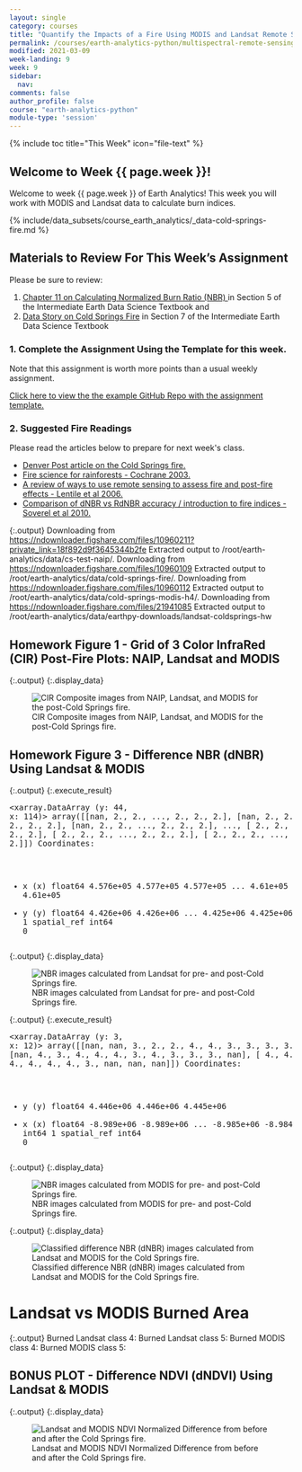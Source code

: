 ```yaml
---
layout: single
category: courses
title: "Quantify the Impacts of a Fire Using MODIS and Landsat Remote Sensing Data in Python"
permalink: /courses/earth-analytics-python/multispectral-remote-sensing-modis/
modified: 2021-03-09
week-landing: 9
week: 9
sidebar:
  nav:
comments: false
author_profile: false
course: "earth-analytics-python"
module-type: 'session'
---
```


{% include toc title="This Week" icon="file-text" %}

<div class="notice--info" markdown="1">

## <i class="fa fa-ship" aria-hidden="true"></i> Welcome to Week {{ page.week }}!

Welcome to week {{ page.week }} of Earth Analytics! This week you will work with MODIS and 
Landsat data to calculate burn indices.  

{% include/data_subsets/course_earth_analytics/_data-cold-springs-fire.md %}

</div>


## Materials to Review For This Week’s Assignment

Please be sure to review:
1. <a href="https://www.earthdatascience.org/courses/use-data-open-source-python/multispectral-remote-sensing/vegetation-indices-in-python/" target="_blank">Chapter 11 on Calculating Normalized Burn Ratio (NBR) </a> in Section 5 of the Intermediate Earth Data Science Textbook and 
2. <a href="https://www.earthdatascience.org/courses/use-data-open-source-python/data-stories/cold-springs-wildfire/" target="_blank">Data Story on Cold Springs Fire</a> in Section 7 of the Intermediate Earth Data Science Textbook

### 1. Complete the Assignment Using the Template for this week. 

Note that this assignment is worth more points than a usual weekly assignment. 

<a href="https://github.com/earthlab-education/ea-python-2020-09-cold-springs-workflows-h4-template" target="_blank">Click here to view the the example GitHub Repo with the assignment template. </a>

### 2. Suggested Fire Readings

Please read the articles below to prepare for next week's class.

* <a href="http://www.denverpost.com/2016/07/13/cold-springs-fire-wednesday/" target="_blank">Denver Post article on the Cold Springs fire.</a>
* <a href="http://www.nature.com/nature/journal/v421/n6926/full/nature01437.html" target="_blank" data-proofer-ignore=''>Fire science for rainforests -  Cochrane 2003.</a>
* <a href="https://www.webpages.uidaho.edu/for570/Readings/2006_Lentile_et_al.pdf
" target="_blank">A review of ways to use remote sensing to assess fire and post-fire effects - Lentile et al 2006.</a>
* <a href="http://www.sciencedirect.com/science/article/pii/S0034425710001100" target="_blank"> Comparison of dNBR vs RdNBR accuracy / introduction to fire indices -  Soverel et al 2010.</a>




{:.output}
    Downloading from https://ndownloader.figshare.com/files/10960211?private_link=18f892d9f3645344b2fe
    Extracted output to /root/earth-analytics/data/cs-test-naip/.
    Downloading from https://ndownloader.figshare.com/files/10960109
    Extracted output to /root/earth-analytics/data/cold-springs-fire/.
    Downloading from https://ndownloader.figshare.com/files/10960112
    Extracted output to /root/earth-analytics/data/cold-springs-modis-h4/.
    Downloading from https://ndownloader.figshare.com/files/21941085
    Extracted output to /root/earth-analytics/data/earthpy-downloads/landsat-coldsprings-hw







## Homework Figure 1 - Grid of 3 Color InfraRed (CIR) Post-Fire Plots: NAIP, Landsat and MODIS


{:.output}
{:.display_data}

<figure>

<img src = "{{ site.url }}/images/courses/earth-analytics-python/09-multispectral-remote-sensing-fire/2017-01-01-week-09-spectral-remote-sensing-modis/2017-01-01-week-09-spectral-remote-sensing-modis_10_0.png" alt = "CIR Composite images from NAIP, Landsat, and MODIS for the post-Cold Springs fire.">
<figcaption>CIR Composite images from NAIP, Landsat, and MODIS for the post-Cold Springs fire.</figcaption>

</figure>




## Homework Figure 3 - Difference NBR (dNBR) Using Landsat & MODIS


{:.output}
{:.execute_result}



<div><svg style="position: absolute; width: 0; height: 0; overflow: hidden">
<defs>
<symbol id="icon-database" viewBox="0 0 32 32">
<path d="M16 0c-8.837 0-16 2.239-16 5v4c0 2.761 7.163 5 16 5s16-2.239 16-5v-4c0-2.761-7.163-5-16-5z"></path>
<path d="M16 17c-8.837 0-16-2.239-16-5v6c0 2.761 7.163 5 16 5s16-2.239 16-5v-6c0 2.761-7.163 5-16 5z"></path>
<path d="M16 26c-8.837 0-16-2.239-16-5v6c0 2.761 7.163 5 16 5s16-2.239 16-5v-6c0 2.761-7.163 5-16 5z"></path>
</symbol>
<symbol id="icon-file-text2" viewBox="0 0 32 32">
<path d="M28.681 7.159c-0.694-0.947-1.662-2.053-2.724-3.116s-2.169-2.030-3.116-2.724c-1.612-1.182-2.393-1.319-2.841-1.319h-15.5c-1.378 0-2.5 1.121-2.5 2.5v27c0 1.378 1.122 2.5 2.5 2.5h23c1.378 0 2.5-1.122 2.5-2.5v-19.5c0-0.448-0.137-1.23-1.319-2.841zM24.543 5.457c0.959 0.959 1.712 1.825 2.268 2.543h-4.811v-4.811c0.718 0.556 1.584 1.309 2.543 2.268zM28 29.5c0 0.271-0.229 0.5-0.5 0.5h-23c-0.271 0-0.5-0.229-0.5-0.5v-27c0-0.271 0.229-0.5 0.5-0.5 0 0 15.499-0 15.5 0v7c0 0.552 0.448 1 1 1h7v19.5z"></path>
<path d="M23 26h-14c-0.552 0-1-0.448-1-1s0.448-1 1-1h14c0.552 0 1 0.448 1 1s-0.448 1-1 1z"></path>
<path d="M23 22h-14c-0.552 0-1-0.448-1-1s0.448-1 1-1h14c0.552 0 1 0.448 1 1s-0.448 1-1 1z"></path>
<path d="M23 18h-14c-0.552 0-1-0.448-1-1s0.448-1 1-1h14c0.552 0 1 0.448 1 1s-0.448 1-1 1z"></path>
</symbol>
</defs>
</svg>
<style>/* CSS stylesheet for displaying xarray objects in jupyterlab.
 *
 */

:root {
  --xr-font-color0: var(--jp-content-font-color0, rgba(0, 0, 0, 1));
  --xr-font-color2: var(--jp-content-font-color2, rgba(0, 0, 0, 0.54));
  --xr-font-color3: var(--jp-content-font-color3, rgba(0, 0, 0, 0.38));
  --xr-border-color: var(--jp-border-color2, #e0e0e0);
  --xr-disabled-color: var(--jp-layout-color3, #bdbdbd);
  --xr-background-color: var(--jp-layout-color0, white);
  --xr-background-color-row-even: var(--jp-layout-color1, white);
  --xr-background-color-row-odd: var(--jp-layout-color2, #eeeeee);
}

html[theme=dark],
body.vscode-dark {
  --xr-font-color0: rgba(255, 255, 255, 1);
  --xr-font-color2: rgba(255, 255, 255, 0.54);
  --xr-font-color3: rgba(255, 255, 255, 0.38);
  --xr-border-color: #1F1F1F;
  --xr-disabled-color: #515151;
  --xr-background-color: #111111;
  --xr-background-color-row-even: #111111;
  --xr-background-color-row-odd: #313131;
}

.xr-wrap {
  display: block;
  min-width: 300px;
  max-width: 700px;
}

.xr-text-repr-fallback {
  /* fallback to plain text repr when CSS is not injected (untrusted notebook) */
  display: none;
}

.xr-header {
  padding-top: 6px;
  padding-bottom: 6px;
  margin-bottom: 4px;
  border-bottom: solid 1px var(--xr-border-color);
}

.xr-header > div,
.xr-header > ul {
  display: inline;
  margin-top: 0;
  margin-bottom: 0;
}

.xr-obj-type,
.xr-array-name {
  margin-left: 2px;
  margin-right: 10px;
}

.xr-obj-type {
  color: var(--xr-font-color2);
}

.xr-sections {
  padding-left: 0 !important;
  display: grid;
  grid-template-columns: 150px auto auto 1fr 20px 20px;
}

.xr-section-item {
  display: contents;
}

.xr-section-item input {
  display: none;
}

.xr-section-item input + label {
  color: var(--xr-disabled-color);
}

.xr-section-item input:enabled + label {
  cursor: pointer;
  color: var(--xr-font-color2);
}

.xr-section-item input:enabled + label:hover {
  color: var(--xr-font-color0);
}

.xr-section-summary {
  grid-column: 1;
  color: var(--xr-font-color2);
  font-weight: 500;
}

.xr-section-summary > span {
  display: inline-block;
  padding-left: 0.5em;
}

.xr-section-summary-in:disabled + label {
  color: var(--xr-font-color2);
}

.xr-section-summary-in + label:before {
  display: inline-block;
  content: '►';
  font-size: 11px;
  width: 15px;
  text-align: center;
}

.xr-section-summary-in:disabled + label:before {
  color: var(--xr-disabled-color);
}

.xr-section-summary-in:checked + label:before {
  content: '▼';
}

.xr-section-summary-in:checked + label > span {
  display: none;
}

.xr-section-summary,
.xr-section-inline-details {
  padding-top: 4px;
  padding-bottom: 4px;
}

.xr-section-inline-details {
  grid-column: 2 / -1;
}

.xr-section-details {
  display: none;
  grid-column: 1 / -1;
  margin-bottom: 5px;
}

.xr-section-summary-in:checked ~ .xr-section-details {
  display: contents;
}

.xr-array-wrap {
  grid-column: 1 / -1;
  display: grid;
  grid-template-columns: 20px auto;
}

.xr-array-wrap > label {
  grid-column: 1;
  vertical-align: top;
}

.xr-preview {
  color: var(--xr-font-color3);
}

.xr-array-preview,
.xr-array-data {
  padding: 0 5px !important;
  grid-column: 2;
}

.xr-array-data,
.xr-array-in:checked ~ .xr-array-preview {
  display: none;
}

.xr-array-in:checked ~ .xr-array-data,
.xr-array-preview {
  display: inline-block;
}

.xr-dim-list {
  display: inline-block !important;
  list-style: none;
  padding: 0 !important;
  margin: 0;
}

.xr-dim-list li {
  display: inline-block;
  padding: 0;
  margin: 0;
}

.xr-dim-list:before {
  content: '(';
}

.xr-dim-list:after {
  content: ')';
}

.xr-dim-list li:not(:last-child):after {
  content: ',';
  padding-right: 5px;
}

.xr-has-index {
  font-weight: bold;
}

.xr-var-list,
.xr-var-item {
  display: contents;
}

.xr-var-item > div,
.xr-var-item label,
.xr-var-item > .xr-var-name span {
  background-color: var(--xr-background-color-row-even);
  margin-bottom: 0;
}

.xr-var-item > .xr-var-name:hover span {
  padding-right: 5px;
}

.xr-var-list > li:nth-child(odd) > div,
.xr-var-list > li:nth-child(odd) > label,
.xr-var-list > li:nth-child(odd) > .xr-var-name span {
  background-color: var(--xr-background-color-row-odd);
}

.xr-var-name {
  grid-column: 1;
}

.xr-var-dims {
  grid-column: 2;
}

.xr-var-dtype {
  grid-column: 3;
  text-align: right;
  color: var(--xr-font-color2);
}

.xr-var-preview {
  grid-column: 4;
}

.xr-var-name,
.xr-var-dims,
.xr-var-dtype,
.xr-preview,
.xr-attrs dt {
  white-space: nowrap;
  overflow: hidden;
  text-overflow: ellipsis;
  padding-right: 10px;
}

.xr-var-name:hover,
.xr-var-dims:hover,
.xr-var-dtype:hover,
.xr-attrs dt:hover {
  overflow: visible;
  width: auto;
  z-index: 1;
}

.xr-var-attrs,
.xr-var-data {
  display: none;
  background-color: var(--xr-background-color) !important;
  padding-bottom: 5px !important;
}

.xr-var-attrs-in:checked ~ .xr-var-attrs,
.xr-var-data-in:checked ~ .xr-var-data {
  display: block;
}

.xr-var-data > table {
  float: right;
}

.xr-var-name span,
.xr-var-data,
.xr-attrs {
  padding-left: 25px !important;
}

.xr-attrs,
.xr-var-attrs,
.xr-var-data {
  grid-column: 1 / -1;
}

dl.xr-attrs {
  padding: 0;
  margin: 0;
  display: grid;
  grid-template-columns: 125px auto;
}

.xr-attrs dt,
.xr-attrs dd {
  padding: 0;
  margin: 0;
  float: left;
  padding-right: 10px;
  width: auto;
}

.xr-attrs dt {
  font-weight: normal;
  grid-column: 1;
}

.xr-attrs dt:hover span {
  display: inline-block;
  background: var(--xr-background-color);
  padding-right: 10px;
}

.xr-attrs dd {
  grid-column: 2;
  white-space: pre-wrap;
  word-break: break-all;
}

.xr-icon-database,
.xr-icon-file-text2 {
  display: inline-block;
  vertical-align: middle;
  width: 1em;
  height: 1.5em !important;
  stroke-width: 0;
  stroke: currentColor;
  fill: currentColor;
}
</style><pre class='xr-text-repr-fallback'>&lt;xarray.DataArray (y: 44, x: 114)&gt;
array([[nan,  2.,  2., ...,  2.,  2.,  2.],
       [nan,  2.,  2., ...,  2.,  2.,  2.],
       [nan,  2.,  2., ...,  2.,  2.,  2.],
       ...,
       [ 2.,  2.,  2., ...,  2.,  2.,  2.],
       [ 2.,  2.,  2., ...,  2.,  2.,  2.],
       [ 2.,  2.,  2., ...,  2.,  2.,  2.]])
Coordinates:
  * x            (x) float64 4.576e+05 4.577e+05 4.577e+05 ... 4.61e+05 4.61e+05
  * y            (y) float64 4.426e+06 4.426e+06 ... 4.425e+06 4.425e+06
    band         int64 1
    spatial_ref  int64 0</pre><div class='xr-wrap' hidden><div class='xr-header'><div class='xr-obj-type'>xarray.DataArray</div><div class='xr-array-name'></div><ul class='xr-dim-list'><li><span class='xr-has-index'>y</span>: 44</li><li><span class='xr-has-index'>x</span>: 114</li></ul></div><ul class='xr-sections'><li class='xr-section-item'><div class='xr-array-wrap'><input id='section-0302852d-fdaf-421d-af77-ca63426df2ca' class='xr-array-in' type='checkbox' checked><label for='section-0302852d-fdaf-421d-af77-ca63426df2ca' title='Show/hide data repr'><svg class='icon xr-icon-database'><use xlink:href='#icon-database'></use></svg></label><div class='xr-array-preview xr-preview'><span>nan 2.0 2.0 2.0 2.0 2.0 2.0 2.0 ... 2.0 2.0 2.0 2.0 2.0 2.0 2.0 2.0</span></div><div class='xr-array-data'><pre>array([[nan,  2.,  2., ...,  2.,  2.,  2.],
       [nan,  2.,  2., ...,  2.,  2.,  2.],
       [nan,  2.,  2., ...,  2.,  2.,  2.],
       ...,
       [ 2.,  2.,  2., ...,  2.,  2.,  2.],
       [ 2.,  2.,  2., ...,  2.,  2.,  2.],
       [ 2.,  2.,  2., ...,  2.,  2.,  2.]])</pre></div></div></li><li class='xr-section-item'><input id='section-4d9cd5ac-e5a7-478f-9796-45673c4acf4e' class='xr-section-summary-in' type='checkbox'  checked><label for='section-4d9cd5ac-e5a7-478f-9796-45673c4acf4e' class='xr-section-summary' >Coordinates: <span>(4)</span></label><div class='xr-section-inline-details'></div><div class='xr-section-details'><ul class='xr-var-list'><li class='xr-var-item'><div class='xr-var-name'><span class='xr-has-index'>x</span></div><div class='xr-var-dims'>(x)</div><div class='xr-var-dtype'>float64</div><div class='xr-var-preview xr-preview'>4.576e+05 4.577e+05 ... 4.61e+05</div><input id='attrs-21085de3-bd33-4498-b4fb-811480df9de0' class='xr-var-attrs-in' type='checkbox' ><label for='attrs-21085de3-bd33-4498-b4fb-811480df9de0' title='Show/Hide attributes'><svg class='icon xr-icon-file-text2'><use xlink:href='#icon-file-text2'></use></svg></label><input id='data-0ed5f46a-fb71-41db-8b9b-e45c3fe55b42' class='xr-var-data-in' type='checkbox'><label for='data-0ed5f46a-fb71-41db-8b9b-e45c3fe55b42' title='Show/Hide data repr'><svg class='icon xr-icon-database'><use xlink:href='#icon-database'></use></svg></label><div class='xr-var-attrs'><dl class='xr-attrs'><dt><span>axis :</span></dt><dd>X</dd><dt><span>long_name :</span></dt><dd>x coordinate of projection</dd><dt><span>standard_name :</span></dt><dd>projection_x_coordinate</dd><dt><span>units :</span></dt><dd>metre</dd></dl></div><div class='xr-var-data'><pre>array([457650., 457680., 457710., 457740., 457770., 457800., 457830., 457860.,
       457890., 457920., 457950., 457980., 458010., 458040., 458070., 458100.,
       458130., 458160., 458190., 458220., 458250., 458280., 458310., 458340.,
       458370., 458400., 458430., 458460., 458490., 458520., 458550., 458580.,
       458610., 458640., 458670., 458700., 458730., 458760., 458790., 458820.,
       458850., 458880., 458910., 458940., 458970., 459000., 459030., 459060.,
       459090., 459120., 459150., 459180., 459210., 459240., 459270., 459300.,
       459330., 459360., 459390., 459420., 459450., 459480., 459510., 459540.,
       459570., 459600., 459630., 459660., 459690., 459720., 459750., 459780.,
       459810., 459840., 459870., 459900., 459930., 459960., 459990., 460020.,
       460050., 460080., 460110., 460140., 460170., 460200., 460230., 460260.,
       460290., 460320., 460350., 460380., 460410., 460440., 460470., 460500.,
       460530., 460560., 460590., 460620., 460650., 460680., 460710., 460740.,
       460770., 460800., 460830., 460860., 460890., 460920., 460950., 460980.,
       461010., 461040.])</pre></div></li><li class='xr-var-item'><div class='xr-var-name'><span class='xr-has-index'>y</span></div><div class='xr-var-dims'>(y)</div><div class='xr-var-dtype'>float64</div><div class='xr-var-preview xr-preview'>4.426e+06 4.426e+06 ... 4.425e+06</div><input id='attrs-1cb1b619-ffe7-4210-8030-2696bb63e8bd' class='xr-var-attrs-in' type='checkbox' ><label for='attrs-1cb1b619-ffe7-4210-8030-2696bb63e8bd' title='Show/Hide attributes'><svg class='icon xr-icon-file-text2'><use xlink:href='#icon-file-text2'></use></svg></label><input id='data-ec874781-e1ea-44b9-8c19-e00334ffa171' class='xr-var-data-in' type='checkbox'><label for='data-ec874781-e1ea-44b9-8c19-e00334ffa171' title='Show/Hide data repr'><svg class='icon xr-icon-database'><use xlink:href='#icon-database'></use></svg></label><div class='xr-var-attrs'><dl class='xr-attrs'><dt><span>axis :</span></dt><dd>Y</dd><dt><span>long_name :</span></dt><dd>y coordinate of projection</dd><dt><span>standard_name :</span></dt><dd>projection_y_coordinate</dd><dt><span>units :</span></dt><dd>metre</dd></dl></div><div class='xr-var-data'><pre>array([4426440., 4426410., 4426380., 4426350., 4426320., 4426290., 4426260.,
       4426230., 4426200., 4426170., 4426140., 4426110., 4426080., 4426050.,
       4426020., 4425990., 4425960., 4425930., 4425900., 4425870., 4425840.,
       4425810., 4425780., 4425750., 4425720., 4425690., 4425660., 4425630.,
       4425600., 4425570., 4425540., 4425510., 4425480., 4425450., 4425420.,
       4425390., 4425360., 4425330., 4425300., 4425270., 4425240., 4425210.,
       4425180., 4425150.])</pre></div></li><li class='xr-var-item'><div class='xr-var-name'><span>band</span></div><div class='xr-var-dims'>()</div><div class='xr-var-dtype'>int64</div><div class='xr-var-preview xr-preview'>1</div><input id='attrs-43e82f0b-09ec-4f83-aa6f-996ec73ed507' class='xr-var-attrs-in' type='checkbox' disabled><label for='attrs-43e82f0b-09ec-4f83-aa6f-996ec73ed507' title='Show/Hide attributes'><svg class='icon xr-icon-file-text2'><use xlink:href='#icon-file-text2'></use></svg></label><input id='data-7f8ec31a-c612-47c3-8c28-c1320c539bb6' class='xr-var-data-in' type='checkbox'><label for='data-7f8ec31a-c612-47c3-8c28-c1320c539bb6' title='Show/Hide data repr'><svg class='icon xr-icon-database'><use xlink:href='#icon-database'></use></svg></label><div class='xr-var-attrs'><dl class='xr-attrs'></dl></div><div class='xr-var-data'><pre>array(1)</pre></div></li><li class='xr-var-item'><div class='xr-var-name'><span>spatial_ref</span></div><div class='xr-var-dims'>()</div><div class='xr-var-dtype'>int64</div><div class='xr-var-preview xr-preview'>0</div><input id='attrs-6891da3f-fca1-4e37-b617-d8e634897195' class='xr-var-attrs-in' type='checkbox' ><label for='attrs-6891da3f-fca1-4e37-b617-d8e634897195' title='Show/Hide attributes'><svg class='icon xr-icon-file-text2'><use xlink:href='#icon-file-text2'></use></svg></label><input id='data-02bf05f3-424d-4131-bc4a-1abfc2e18780' class='xr-var-data-in' type='checkbox'><label for='data-02bf05f3-424d-4131-bc4a-1abfc2e18780' title='Show/Hide data repr'><svg class='icon xr-icon-database'><use xlink:href='#icon-database'></use></svg></label><div class='xr-var-attrs'><dl class='xr-attrs'><dt><span>spatial_ref :</span></dt><dd>PROJCS[&quot;WGS 84 / UTM zone 13N&quot;,GEOGCS[&quot;WGS 84&quot;,DATUM[&quot;WGS_1984&quot;,SPHEROID[&quot;WGS 84&quot;,6378137,298.257223563,AUTHORITY[&quot;EPSG&quot;,&quot;7030&quot;]],AUTHORITY[&quot;EPSG&quot;,&quot;6326&quot;]],PRIMEM[&quot;Greenwich&quot;,0,AUTHORITY[&quot;EPSG&quot;,&quot;8901&quot;]],UNIT[&quot;degree&quot;,0.0174532925199433,AUTHORITY[&quot;EPSG&quot;,&quot;9122&quot;]],AUTHORITY[&quot;EPSG&quot;,&quot;4326&quot;]],PROJECTION[&quot;Transverse_Mercator&quot;],PARAMETER[&quot;latitude_of_origin&quot;,0],PARAMETER[&quot;central_meridian&quot;,-105],PARAMETER[&quot;scale_factor&quot;,0.9996],PARAMETER[&quot;false_easting&quot;,500000],PARAMETER[&quot;false_northing&quot;,0],UNIT[&quot;metre&quot;,1,AUTHORITY[&quot;EPSG&quot;,&quot;9001&quot;]],AXIS[&quot;Easting&quot;,EAST],AXIS[&quot;Northing&quot;,NORTH],AUTHORITY[&quot;EPSG&quot;,&quot;32613&quot;]]</dd><dt><span>crs_wkt :</span></dt><dd>PROJCS[&quot;WGS 84 / UTM zone 13N&quot;,GEOGCS[&quot;WGS 84&quot;,DATUM[&quot;WGS_1984&quot;,SPHEROID[&quot;WGS 84&quot;,6378137,298.257223563,AUTHORITY[&quot;EPSG&quot;,&quot;7030&quot;]],AUTHORITY[&quot;EPSG&quot;,&quot;6326&quot;]],PRIMEM[&quot;Greenwich&quot;,0,AUTHORITY[&quot;EPSG&quot;,&quot;8901&quot;]],UNIT[&quot;degree&quot;,0.0174532925199433,AUTHORITY[&quot;EPSG&quot;,&quot;9122&quot;]],AUTHORITY[&quot;EPSG&quot;,&quot;4326&quot;]],PROJECTION[&quot;Transverse_Mercator&quot;],PARAMETER[&quot;latitude_of_origin&quot;,0],PARAMETER[&quot;central_meridian&quot;,-105],PARAMETER[&quot;scale_factor&quot;,0.9996],PARAMETER[&quot;false_easting&quot;,500000],PARAMETER[&quot;false_northing&quot;,0],UNIT[&quot;metre&quot;,1,AUTHORITY[&quot;EPSG&quot;,&quot;9001&quot;]],AXIS[&quot;Easting&quot;,EAST],AXIS[&quot;Northing&quot;,NORTH],AUTHORITY[&quot;EPSG&quot;,&quot;32613&quot;]]</dd><dt><span>GeoTransform :</span></dt><dd>457635.0 30.0 0.0 4426455.0 0.0 -30.0</dd></dl></div><div class='xr-var-data'><pre>array(0)</pre></div></li></ul></div></li><li class='xr-section-item'><input id='section-a5212685-96f9-4b76-aaa0-fba49da76507' class='xr-section-summary-in' type='checkbox' disabled ><label for='section-a5212685-96f9-4b76-aaa0-fba49da76507' class='xr-section-summary'  title='Expand/collapse section'>Attributes: <span>(0)</span></label><div class='xr-section-inline-details'></div><div class='xr-section-details'><dl class='xr-attrs'></dl></div></li></ul></div></div>






{:.output}
{:.display_data}

<figure>

<img src = "{{ site.url }}/images/courses/earth-analytics-python/09-multispectral-remote-sensing-fire/2017-01-01-week-09-spectral-remote-sensing-modis/2017-01-01-week-09-spectral-remote-sensing-modis_13_0.png" alt = "NBR images calculated from Landsat for pre- and post-Cold Springs fire.">
<figcaption>NBR images calculated from Landsat for pre- and post-Cold Springs fire.</figcaption>

</figure>





{:.output}
{:.execute_result}



<div><svg style="position: absolute; width: 0; height: 0; overflow: hidden">
<defs>
<symbol id="icon-database" viewBox="0 0 32 32">
<path d="M16 0c-8.837 0-16 2.239-16 5v4c0 2.761 7.163 5 16 5s16-2.239 16-5v-4c0-2.761-7.163-5-16-5z"></path>
<path d="M16 17c-8.837 0-16-2.239-16-5v6c0 2.761 7.163 5 16 5s16-2.239 16-5v-6c0 2.761-7.163 5-16 5z"></path>
<path d="M16 26c-8.837 0-16-2.239-16-5v6c0 2.761 7.163 5 16 5s16-2.239 16-5v-6c0 2.761-7.163 5-16 5z"></path>
</symbol>
<symbol id="icon-file-text2" viewBox="0 0 32 32">
<path d="M28.681 7.159c-0.694-0.947-1.662-2.053-2.724-3.116s-2.169-2.030-3.116-2.724c-1.612-1.182-2.393-1.319-2.841-1.319h-15.5c-1.378 0-2.5 1.121-2.5 2.5v27c0 1.378 1.122 2.5 2.5 2.5h23c1.378 0 2.5-1.122 2.5-2.5v-19.5c0-0.448-0.137-1.23-1.319-2.841zM24.543 5.457c0.959 0.959 1.712 1.825 2.268 2.543h-4.811v-4.811c0.718 0.556 1.584 1.309 2.543 2.268zM28 29.5c0 0.271-0.229 0.5-0.5 0.5h-23c-0.271 0-0.5-0.229-0.5-0.5v-27c0-0.271 0.229-0.5 0.5-0.5 0 0 15.499-0 15.5 0v7c0 0.552 0.448 1 1 1h7v19.5z"></path>
<path d="M23 26h-14c-0.552 0-1-0.448-1-1s0.448-1 1-1h14c0.552 0 1 0.448 1 1s-0.448 1-1 1z"></path>
<path d="M23 22h-14c-0.552 0-1-0.448-1-1s0.448-1 1-1h14c0.552 0 1 0.448 1 1s-0.448 1-1 1z"></path>
<path d="M23 18h-14c-0.552 0-1-0.448-1-1s0.448-1 1-1h14c0.552 0 1 0.448 1 1s-0.448 1-1 1z"></path>
</symbol>
</defs>
</svg>
<style>/* CSS stylesheet for displaying xarray objects in jupyterlab.
 *
 */

:root {
  --xr-font-color0: var(--jp-content-font-color0, rgba(0, 0, 0, 1));
  --xr-font-color2: var(--jp-content-font-color2, rgba(0, 0, 0, 0.54));
  --xr-font-color3: var(--jp-content-font-color3, rgba(0, 0, 0, 0.38));
  --xr-border-color: var(--jp-border-color2, #e0e0e0);
  --xr-disabled-color: var(--jp-layout-color3, #bdbdbd);
  --xr-background-color: var(--jp-layout-color0, white);
  --xr-background-color-row-even: var(--jp-layout-color1, white);
  --xr-background-color-row-odd: var(--jp-layout-color2, #eeeeee);
}

html[theme=dark],
body.vscode-dark {
  --xr-font-color0: rgba(255, 255, 255, 1);
  --xr-font-color2: rgba(255, 255, 255, 0.54);
  --xr-font-color3: rgba(255, 255, 255, 0.38);
  --xr-border-color: #1F1F1F;
  --xr-disabled-color: #515151;
  --xr-background-color: #111111;
  --xr-background-color-row-even: #111111;
  --xr-background-color-row-odd: #313131;
}

.xr-wrap {
  display: block;
  min-width: 300px;
  max-width: 700px;
}

.xr-text-repr-fallback {
  /* fallback to plain text repr when CSS is not injected (untrusted notebook) */
  display: none;
}

.xr-header {
  padding-top: 6px;
  padding-bottom: 6px;
  margin-bottom: 4px;
  border-bottom: solid 1px var(--xr-border-color);
}

.xr-header > div,
.xr-header > ul {
  display: inline;
  margin-top: 0;
  margin-bottom: 0;
}

.xr-obj-type,
.xr-array-name {
  margin-left: 2px;
  margin-right: 10px;
}

.xr-obj-type {
  color: var(--xr-font-color2);
}

.xr-sections {
  padding-left: 0 !important;
  display: grid;
  grid-template-columns: 150px auto auto 1fr 20px 20px;
}

.xr-section-item {
  display: contents;
}

.xr-section-item input {
  display: none;
}

.xr-section-item input + label {
  color: var(--xr-disabled-color);
}

.xr-section-item input:enabled + label {
  cursor: pointer;
  color: var(--xr-font-color2);
}

.xr-section-item input:enabled + label:hover {
  color: var(--xr-font-color0);
}

.xr-section-summary {
  grid-column: 1;
  color: var(--xr-font-color2);
  font-weight: 500;
}

.xr-section-summary > span {
  display: inline-block;
  padding-left: 0.5em;
}

.xr-section-summary-in:disabled + label {
  color: var(--xr-font-color2);
}

.xr-section-summary-in + label:before {
  display: inline-block;
  content: '►';
  font-size: 11px;
  width: 15px;
  text-align: center;
}

.xr-section-summary-in:disabled + label:before {
  color: var(--xr-disabled-color);
}

.xr-section-summary-in:checked + label:before {
  content: '▼';
}

.xr-section-summary-in:checked + label > span {
  display: none;
}

.xr-section-summary,
.xr-section-inline-details {
  padding-top: 4px;
  padding-bottom: 4px;
}

.xr-section-inline-details {
  grid-column: 2 / -1;
}

.xr-section-details {
  display: none;
  grid-column: 1 / -1;
  margin-bottom: 5px;
}

.xr-section-summary-in:checked ~ .xr-section-details {
  display: contents;
}

.xr-array-wrap {
  grid-column: 1 / -1;
  display: grid;
  grid-template-columns: 20px auto;
}

.xr-array-wrap > label {
  grid-column: 1;
  vertical-align: top;
}

.xr-preview {
  color: var(--xr-font-color3);
}

.xr-array-preview,
.xr-array-data {
  padding: 0 5px !important;
  grid-column: 2;
}

.xr-array-data,
.xr-array-in:checked ~ .xr-array-preview {
  display: none;
}

.xr-array-in:checked ~ .xr-array-data,
.xr-array-preview {
  display: inline-block;
}

.xr-dim-list {
  display: inline-block !important;
  list-style: none;
  padding: 0 !important;
  margin: 0;
}

.xr-dim-list li {
  display: inline-block;
  padding: 0;
  margin: 0;
}

.xr-dim-list:before {
  content: '(';
}

.xr-dim-list:after {
  content: ')';
}

.xr-dim-list li:not(:last-child):after {
  content: ',';
  padding-right: 5px;
}

.xr-has-index {
  font-weight: bold;
}

.xr-var-list,
.xr-var-item {
  display: contents;
}

.xr-var-item > div,
.xr-var-item label,
.xr-var-item > .xr-var-name span {
  background-color: var(--xr-background-color-row-even);
  margin-bottom: 0;
}

.xr-var-item > .xr-var-name:hover span {
  padding-right: 5px;
}

.xr-var-list > li:nth-child(odd) > div,
.xr-var-list > li:nth-child(odd) > label,
.xr-var-list > li:nth-child(odd) > .xr-var-name span {
  background-color: var(--xr-background-color-row-odd);
}

.xr-var-name {
  grid-column: 1;
}

.xr-var-dims {
  grid-column: 2;
}

.xr-var-dtype {
  grid-column: 3;
  text-align: right;
  color: var(--xr-font-color2);
}

.xr-var-preview {
  grid-column: 4;
}

.xr-var-name,
.xr-var-dims,
.xr-var-dtype,
.xr-preview,
.xr-attrs dt {
  white-space: nowrap;
  overflow: hidden;
  text-overflow: ellipsis;
  padding-right: 10px;
}

.xr-var-name:hover,
.xr-var-dims:hover,
.xr-var-dtype:hover,
.xr-attrs dt:hover {
  overflow: visible;
  width: auto;
  z-index: 1;
}

.xr-var-attrs,
.xr-var-data {
  display: none;
  background-color: var(--xr-background-color) !important;
  padding-bottom: 5px !important;
}

.xr-var-attrs-in:checked ~ .xr-var-attrs,
.xr-var-data-in:checked ~ .xr-var-data {
  display: block;
}

.xr-var-data > table {
  float: right;
}

.xr-var-name span,
.xr-var-data,
.xr-attrs {
  padding-left: 25px !important;
}

.xr-attrs,
.xr-var-attrs,
.xr-var-data {
  grid-column: 1 / -1;
}

dl.xr-attrs {
  padding: 0;
  margin: 0;
  display: grid;
  grid-template-columns: 125px auto;
}

.xr-attrs dt,
.xr-attrs dd {
  padding: 0;
  margin: 0;
  float: left;
  padding-right: 10px;
  width: auto;
}

.xr-attrs dt {
  font-weight: normal;
  grid-column: 1;
}

.xr-attrs dt:hover span {
  display: inline-block;
  background: var(--xr-background-color);
  padding-right: 10px;
}

.xr-attrs dd {
  grid-column: 2;
  white-space: pre-wrap;
  word-break: break-all;
}

.xr-icon-database,
.xr-icon-file-text2 {
  display: inline-block;
  vertical-align: middle;
  width: 1em;
  height: 1.5em !important;
  stroke-width: 0;
  stroke: currentColor;
  fill: currentColor;
}
</style><pre class='xr-text-repr-fallback'>&lt;xarray.DataArray (y: 3, x: 12)&gt;
array([[nan, nan,  3.,  2.,  2.,  4.,  4.,  3.,  3.,  3.,  3.,  3.],
       [nan,  4.,  3.,  4.,  4.,  4.,  3.,  4.,  3.,  3.,  3., nan],
       [ 4.,  4.,  4.,  4.,  4.,  4.,  4.,  4.,  3., nan, nan, nan]])
Coordinates:
  * y            (y) float64 4.446e+06 4.446e+06 4.445e+06
  * x            (x) float64 -8.989e+06 -8.989e+06 ... -8.985e+06 -8.984e+06
    band         int64 1
    spatial_ref  int64 0</pre><div class='xr-wrap' hidden><div class='xr-header'><div class='xr-obj-type'>xarray.DataArray</div><div class='xr-array-name'></div><ul class='xr-dim-list'><li><span class='xr-has-index'>y</span>: 3</li><li><span class='xr-has-index'>x</span>: 12</li></ul></div><ul class='xr-sections'><li class='xr-section-item'><div class='xr-array-wrap'><input id='section-dc247149-639f-4d16-91e4-73743affb765' class='xr-array-in' type='checkbox' checked><label for='section-dc247149-639f-4d16-91e4-73743affb765' title='Show/hide data repr'><svg class='icon xr-icon-database'><use xlink:href='#icon-database'></use></svg></label><div class='xr-array-preview xr-preview'><span>nan nan 3.0 2.0 2.0 4.0 4.0 3.0 ... 4.0 4.0 4.0 4.0 3.0 nan nan nan</span></div><div class='xr-array-data'><pre>array([[nan, nan,  3.,  2.,  2.,  4.,  4.,  3.,  3.,  3.,  3.,  3.],
       [nan,  4.,  3.,  4.,  4.,  4.,  3.,  4.,  3.,  3.,  3., nan],
       [ 4.,  4.,  4.,  4.,  4.,  4.,  4.,  4.,  3., nan, nan, nan]])</pre></div></div></li><li class='xr-section-item'><input id='section-165230c9-adf6-41fd-921a-66a08c484501' class='xr-section-summary-in' type='checkbox'  checked><label for='section-165230c9-adf6-41fd-921a-66a08c484501' class='xr-section-summary' >Coordinates: <span>(4)</span></label><div class='xr-section-inline-details'></div><div class='xr-section-details'><ul class='xr-var-list'><li class='xr-var-item'><div class='xr-var-name'><span class='xr-has-index'>y</span></div><div class='xr-var-dims'>(y)</div><div class='xr-var-dtype'>float64</div><div class='xr-var-preview xr-preview'>4.446e+06 4.446e+06 4.445e+06</div><input id='attrs-ee0b30a7-e7c5-4864-a298-4d610f7a6342' class='xr-var-attrs-in' type='checkbox' ><label for='attrs-ee0b30a7-e7c5-4864-a298-4d610f7a6342' title='Show/Hide attributes'><svg class='icon xr-icon-file-text2'><use xlink:href='#icon-file-text2'></use></svg></label><input id='data-0898c463-c114-43fa-bd92-fbd78c349f6e' class='xr-var-data-in' type='checkbox'><label for='data-0898c463-c114-43fa-bd92-fbd78c349f6e' title='Show/Hide data repr'><svg class='icon xr-icon-database'><use xlink:href='#icon-database'></use></svg></label><div class='xr-var-attrs'><dl class='xr-attrs'><dt><span>axis :</span></dt><dd>Y</dd><dt><span>long_name :</span></dt><dd>y coordinate of projection</dd><dt><span>standard_name :</span></dt><dd>projection_y_coordinate</dd><dt><span>units :</span></dt><dd>metre</dd></dl></div><div class='xr-var-data'><pre>array([4446180.484159, 4445717.171443, 4445253.858726])</pre></div></li><li class='xr-var-item'><div class='xr-var-name'><span class='xr-has-index'>x</span></div><div class='xr-var-dims'>(x)</div><div class='xr-var-dtype'>float64</div><div class='xr-var-preview xr-preview'>-8.989e+06 ... -8.984e+06</div><input id='attrs-09076aa6-1dad-4843-b2c7-6956e152351b' class='xr-var-attrs-in' type='checkbox' ><label for='attrs-09076aa6-1dad-4843-b2c7-6956e152351b' title='Show/Hide attributes'><svg class='icon xr-icon-file-text2'><use xlink:href='#icon-file-text2'></use></svg></label><input id='data-8c86e205-2909-4d89-8d62-aa4aadc5641d' class='xr-var-data-in' type='checkbox'><label for='data-8c86e205-2909-4d89-8d62-aa4aadc5641d' title='Show/Hide data repr'><svg class='icon xr-icon-database'><use xlink:href='#icon-database'></use></svg></label><div class='xr-var-attrs'><dl class='xr-attrs'><dt><span>axis :</span></dt><dd>X</dd><dt><span>long_name :</span></dt><dd>x coordinate of projection</dd><dt><span>standard_name :</span></dt><dd>projection_x_coordinate</dd><dt><span>units :</span></dt><dd>metre</dd></dl></div><div class='xr-var-data'><pre>array([-8989424.98243 , -8988961.669713, -8988498.356997, -8988035.04428 ,
       -8987571.731564, -8987108.418847, -8986645.106131, -8986181.793414,
       -8985718.480698, -8985255.167981, -8984791.855265, -8984328.542548])</pre></div></li><li class='xr-var-item'><div class='xr-var-name'><span>band</span></div><div class='xr-var-dims'>()</div><div class='xr-var-dtype'>int64</div><div class='xr-var-preview xr-preview'>1</div><input id='attrs-d3283d4e-007f-4525-8bd3-2b2ed4648a60' class='xr-var-attrs-in' type='checkbox' disabled><label for='attrs-d3283d4e-007f-4525-8bd3-2b2ed4648a60' title='Show/Hide attributes'><svg class='icon xr-icon-file-text2'><use xlink:href='#icon-file-text2'></use></svg></label><input id='data-cef66799-d826-445b-8de2-134d29d4b8b0' class='xr-var-data-in' type='checkbox'><label for='data-cef66799-d826-445b-8de2-134d29d4b8b0' title='Show/Hide data repr'><svg class='icon xr-icon-database'><use xlink:href='#icon-database'></use></svg></label><div class='xr-var-attrs'><dl class='xr-attrs'></dl></div><div class='xr-var-data'><pre>array(1)</pre></div></li><li class='xr-var-item'><div class='xr-var-name'><span>spatial_ref</span></div><div class='xr-var-dims'>()</div><div class='xr-var-dtype'>int64</div><div class='xr-var-preview xr-preview'>0</div><input id='attrs-98dac352-5062-4224-83b8-aa0d6662b840' class='xr-var-attrs-in' type='checkbox' ><label for='attrs-98dac352-5062-4224-83b8-aa0d6662b840' title='Show/Hide attributes'><svg class='icon xr-icon-file-text2'><use xlink:href='#icon-file-text2'></use></svg></label><input id='data-ca2cf5bc-1a4d-4936-9389-99e72461b5a0' class='xr-var-data-in' type='checkbox'><label for='data-ca2cf5bc-1a4d-4936-9389-99e72461b5a0' title='Show/Hide data repr'><svg class='icon xr-icon-database'><use xlink:href='#icon-database'></use></svg></label><div class='xr-var-attrs'><dl class='xr-attrs'><dt><span>spatial_ref :</span></dt><dd>PROJCS[&quot;unnamed&quot;,GEOGCS[&quot;Unknown datum based upon the custom spheroid&quot;,DATUM[&quot;Not specified (based on custom spheroid)&quot;,SPHEROID[&quot;Custom spheroid&quot;,6371007.181,0]],PRIMEM[&quot;Greenwich&quot;,0],UNIT[&quot;degree&quot;,0.0174532925199433,AUTHORITY[&quot;EPSG&quot;,&quot;9122&quot;]]],PROJECTION[&quot;Sinusoidal&quot;],PARAMETER[&quot;longitude_of_center&quot;,0],PARAMETER[&quot;false_easting&quot;,0],PARAMETER[&quot;false_northing&quot;,0],UNIT[&quot;Meter&quot;,1],AXIS[&quot;Easting&quot;,EAST],AXIS[&quot;Northing&quot;,NORTH]]</dd><dt><span>crs_wkt :</span></dt><dd>PROJCS[&quot;unnamed&quot;,GEOGCS[&quot;Unknown datum based upon the custom spheroid&quot;,DATUM[&quot;Not specified (based on custom spheroid)&quot;,SPHEROID[&quot;Custom spheroid&quot;,6371007.181,0]],PRIMEM[&quot;Greenwich&quot;,0],UNIT[&quot;degree&quot;,0.0174532925199433,AUTHORITY[&quot;EPSG&quot;,&quot;9122&quot;]]],PROJECTION[&quot;Sinusoidal&quot;],PARAMETER[&quot;longitude_of_center&quot;,0],PARAMETER[&quot;false_easting&quot;,0],PARAMETER[&quot;false_northing&quot;,0],UNIT[&quot;Meter&quot;,1],AXIS[&quot;Easting&quot;,EAST],AXIS[&quot;Northing&quot;,NORTH]]</dd><dt><span>GeoTransform :</span></dt><dd>-8989656.638788167 463.3127165279266 0.0 4446412.1405174155 0.0 -463.312716527842</dd></dl></div><div class='xr-var-data'><pre>array(0)</pre></div></li></ul></div></li><li class='xr-section-item'><input id='section-1fe63e55-6cbb-424f-9919-01a34f234811' class='xr-section-summary-in' type='checkbox' disabled ><label for='section-1fe63e55-6cbb-424f-9919-01a34f234811' class='xr-section-summary'  title='Expand/collapse section'>Attributes: <span>(0)</span></label><div class='xr-section-inline-details'></div><div class='xr-section-details'><dl class='xr-attrs'></dl></div></li></ul></div></div>






{:.output}
{:.display_data}

<figure>

<img src = "{{ site.url }}/images/courses/earth-analytics-python/09-multispectral-remote-sensing-fire/2017-01-01-week-09-spectral-remote-sensing-modis/2017-01-01-week-09-spectral-remote-sensing-modis_15_0.png" alt = "NBR images calculated from MODIS for pre- and post-Cold Springs fire.">
<figcaption>NBR images calculated from MODIS for pre- and post-Cold Springs fire.</figcaption>

</figure>





{:.output}
{:.display_data}

<figure>

<img src = "{{ site.url }}/images/courses/earth-analytics-python/09-multispectral-remote-sensing-fire/2017-01-01-week-09-spectral-remote-sensing-modis/2017-01-01-week-09-spectral-remote-sensing-modis_16_0.png" alt = "Classified difference NBR (dNBR) images calculated from Landsat and MODIS for the Cold Springs fire.">
<figcaption>Classified difference NBR (dNBR) images calculated from Landsat and MODIS for the Cold Springs fire.</figcaption>

</figure>




# Landsat vs MODIS  Burned Area



{:.output}
    Burned Landsat class 4:
    Burned Landsat class 5:
    Burned MODIS class 4:
    Burned MODIS class 5:



## BONUS PLOT - Difference NDVI (dNDVI) Using Landsat & MODIS


{:.output}
{:.display_data}

<figure>

<img src = "{{ site.url }}/images/courses/earth-analytics-python/09-multispectral-remote-sensing-fire/2017-01-01-week-09-spectral-remote-sensing-modis/2017-01-01-week-09-spectral-remote-sensing-modis_20_0.png" alt = "Landsat and MODIS NDVI Normalized Difference from before and after the Cold Springs fire.">
<figcaption>Landsat and MODIS NDVI Normalized Difference from before and after the Cold Springs fire.</figcaption>

</figure>



